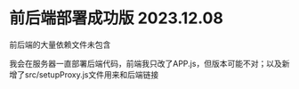 # 前后端部署成功版 2023.12.08

前后端的大量依赖文件未包含

我会在服务器一直部署后端代码，前端我只改了APP.js，但版本可能不对；以及新增了src/setupProxy.js文件用来和后端链接
